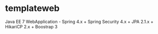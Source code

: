 # templateweb
Java EE 7 WebApplication - Spring 4.x + Spring Security 4.x + JPA 2.1.x + HikariCP 2.x + Boostrap 3
